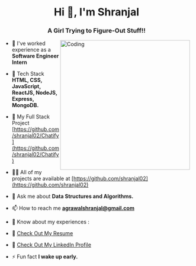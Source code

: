 <h1 align="center">Hi 👋, I'm Shranjal</h1>
<h3 align="center">A Girl Trying to Figure-Out Stuff!!</h3>

<img align="right" alt="Coding" width="350" src="https://cdn.dribbble.com/users/2646423/screenshots/5507196/computer.gif">

- 🌱 I've worked experience as a **Software Engineer Intern**

- 🌱 Tech Stack **HTML, CSS, JavaScript, ReactJS, NodeJS, Express, MongoDB.**

- 🔭 My Full Stack Project [https://github.com/shranjal02/Chatify](https://github.com/shranjal02/Chatify)

- 👨‍💻 All of my projects are available at [https://github.com/shranjal02](https://github.com/shranjal02)

- 💬 Ask me about **Data Structures and Algorithms.**

- 📫 How to reach me **agrawalshranjal@gmail.com**

- 📄 Know about my experiences : 

- 👋 [Check Out My Resume](https://drive.google.com/file/d/1MhoP7DRwNMIQkf5LNNV9hC8QDnbKrFSD/view?usp=drive_link)

- 👋 [Check Out My LinkedIn Profile](https://www.linkedin.com/in/shranjal-agrawal-539337203/)

- ⚡ Fun fact **I wake up early.**

  <p><img align="middle" src="https://github-readme-streak-stats.herokuapp.com/?user=shranjal02" alt="" /></p>



